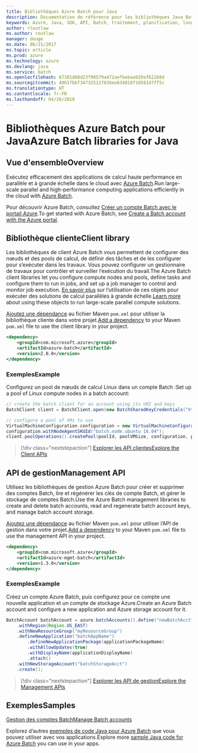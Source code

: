 ```yaml
---
title: Bibliothèques Azure Batch pour Java
description: Documentation de référence pour les bibliothèques Java Batch
keywords: Azure, Java, SDK, API, Batch, traitement, planification, longue durée
author: rloutlaw
ms.author: routlaw
manager: douge
ms.date: 06/21/2017
ms.topic: article
ms.prod: azure
ms.technology: azure
ms.devlang: java
ms.service: batch
ms.openlocfilehash: 67381d68d23f98579a472aefbebaa929af622b8d
ms.sourcegitcommit: 49b17bbf34732512f836ee634818f1058147ff5c
ms.translationtype: HT
ms.contentlocale: fr-FR
ms.lasthandoff: 04/26/2018
---
```

# <a name="azure-batch-libraries-for-java"></a><span data-ttu-id="e8224-104">Bibliothèques Azure Batch pour Java</span><span class="sxs-lookup"><span data-stu-id="e8224-104">Azure Batch libraries for Java</span></span>

## <a name="overview"></a><span data-ttu-id="e8224-105">Vue d'ensemble</span><span class="sxs-lookup"><span data-stu-id="e8224-105">Overview</span></span>

<span data-ttu-id="e8224-106">Exécutez efficacement des applications de calcul haute performance en parallèle et à grande échelle dans le cloud avec [Azure Batch](/azure/batch/batch-technical-overview).</span><span class="sxs-lookup"><span data-stu-id="e8224-106">Run large-scale parallel and high-performance computing applications efficiently in the cloud with [Azure Batch](/azure/batch/batch-technical-overview).</span></span>   

<span data-ttu-id="e8224-107">Pour découvrir Azure Batch, consultez [Créer un compte Batch avec le portail Azure](/azure/batch/batch-account-create-portal).</span><span class="sxs-lookup"><span data-stu-id="e8224-107">To get started with Azure Batch, see [Create a Batch account with the Azure portal](/azure/batch/batch-account-create-portal).</span></span>

## <a name="client-library"></a><span data-ttu-id="e8224-108">Bibliothèque cliente</span><span class="sxs-lookup"><span data-stu-id="e8224-108">Client library</span></span>

<span data-ttu-id="e8224-109">Les bibliothèques de client Azure Batch vous permettent de configurer des nœuds et des pools de calcul, de définir des tâches et de les configurer pour s’exécuter dans les travaux. Vous pouvez configurer un gestionnaire de travaux pour contrôler et surveiller l’exécution du travail.</span><span class="sxs-lookup"><span data-stu-id="e8224-109">The Azure Batch client libraries let you configure compute nodes and pools, define tasks and configure them to run in jobs, and set up a job manager to control and monitor job execution.</span></span> <span data-ttu-id="e8224-110">[En savoir plus](/azure/batch/batch-api-basics) sur l’utilisation de ces objets pour exécuter des solutions de calcul parallèles à grande échelle.</span><span class="sxs-lookup"><span data-stu-id="e8224-110">[Learn more](/azure/batch/batch-api-basics) about using these objects to run large-scale parallel compute solutions.</span></span>

<span data-ttu-id="e8224-111">[Ajoutez une dépendance](https://maven.apache.org/guides/getting-started/index.html#How_do_I_use_external_dependencies) au fichier Maven `pom.xml` pour utiliser la bibliothèque cliente dans votre projet.</span><span class="sxs-lookup"><span data-stu-id="e8224-111">[Add a dependency](https://maven.apache.org/guides/getting-started/index.html#How_do_I_use_external_dependencies) to your Maven `pom.xml` file to use the client library in your project.</span></span>

```XML
<dependency>
    <groupId>com.microsoft.azure</groupId>
    <artifactId>azure-batch</artifactId>
    <version>2.0.0</version>
</dependency>
```   

### <a name="example"></a><span data-ttu-id="e8224-112">Exemples</span><span class="sxs-lookup"><span data-stu-id="e8224-112">Example</span></span>

<span data-ttu-id="e8224-113">Configurez un pool de nœuds de calcul Linux dans un compte Batch :</span><span class="sxs-lookup"><span data-stu-id="e8224-113">Set up a pool of Linux compute nodes in a batch account:</span></span>

```java
// create the batch client for an account using its URI and keys
BatchClient client = BatchClient.open(new BatchSharedKeyCredentials("https://fabrikambatch.eastus.batch.azure.com", "fabrikambatch", batchKey));

// configure a pool of VMs to use 
VirtualMachineConfiguration configuration = new VirtualMachineConfiguration();
configuration.withNodeAgentSKUId("batch.node.ubuntu 16.04");
client.poolOperations().createPool(poolId, poolVMSize, configuration, poolVMCount);
```

> [!div class="nextstepaction"]
> [<span data-ttu-id="e8224-114">Explorer les API clientes</span><span class="sxs-lookup"><span data-stu-id="e8224-114">Explore the Client APIs</span></span>](/java/api/overview/azure/batch/client)


## <a name="management-api"></a><span data-ttu-id="e8224-115">API de gestion</span><span class="sxs-lookup"><span data-stu-id="e8224-115">Management API</span></span>

<span data-ttu-id="e8224-116">Utilisez les bibliothèques de gestion Azure Batch pour créer et supprimer des comptes Batch, lire et régénérer les clés de compte Batch, et gérer le stockage de comptes Batch.</span><span class="sxs-lookup"><span data-stu-id="e8224-116">Use the Azure Batch management libraries to create and delete batch accounts, read and regenerate batch account keys, and manage batch account storage.</span></span>

<span data-ttu-id="e8224-117">[Ajoutez une dépendance](https://maven.apache.org/guides/getting-started/index.html#How_do_I_use_external_dependencies) au fichier Maven `pom.xml` pour utiliser l’API de gestion dans votre projet.</span><span class="sxs-lookup"><span data-stu-id="e8224-117">[Add a dependency](https://maven.apache.org/guides/getting-started/index.html#How_do_I_use_external_dependencies) to your Maven `pom.xml` file to use the management API in your project.</span></span>

```XML
<dependency>
    <groupId>com.microsoft.azure</groupId>
    <artifactId>azure-mgmt-batch</artifactId>
    <version>1.3.0</version>
</dependency>
```

### <a name="example"></a><span data-ttu-id="e8224-118">Exemples</span><span class="sxs-lookup"><span data-stu-id="e8224-118">Example</span></span>

<span data-ttu-id="e8224-119">Créez un compte Azure Batch, puis configurez pour ce compte une nouvelle application et un compte de stockage Azure.</span><span class="sxs-lookup"><span data-stu-id="e8224-119">Create an Azure Batch account and configure a new application and Azure storage account for it.</span></span>

```java
BatchAccount batchAccount = azure.batchAccounts().define("newBatchAcct")
    .withRegion(Region.US_EAST)
    .withNewResourceGroup("myResourceGroup")
    .defineNewApplication("batchAppName")
        .defineNewApplicationPackage(applicationPackageName)
        .withAllowUpdates(true)
        .withDisplayName(applicationDisplayName)
        .attach()
    .withNewStorageAccount("batchStorageAcct")
    .create();
```

> [!div class="nextstepaction"]
> [<span data-ttu-id="e8224-120">Explorer les API de gestion</span><span class="sxs-lookup"><span data-stu-id="e8224-120">Explore the Management APIs</span></span>](/java/api/overview/azure/batch/management)


## <a name="samples"></a><span data-ttu-id="e8224-121">Exemples</span><span class="sxs-lookup"><span data-stu-id="e8224-121">Samples</span></span>

<span data-ttu-id="e8224-122">[Gestion des comptes Batch][1]</span><span class="sxs-lookup"><span data-stu-id="e8224-122">[Manage Batch accounts][1]</span></span>   

<span data-ttu-id="e8224-123">Explorez d’autres [exemples de code Java pour Azure Batch](https://azure.microsoft.com/resources/samples/?platform=java&term=batch) que vous pouvez utiliser avec vos applications.</span><span class="sxs-lookup"><span data-stu-id="e8224-123">Explore more [sample Java code for Azure Batch](https://azure.microsoft.com/resources/samples/?platform=java&term=batch) you can use in your apps.</span></span>

[1]: https://github.com/Azure-Samples/batch-java-manage-batch-accounts